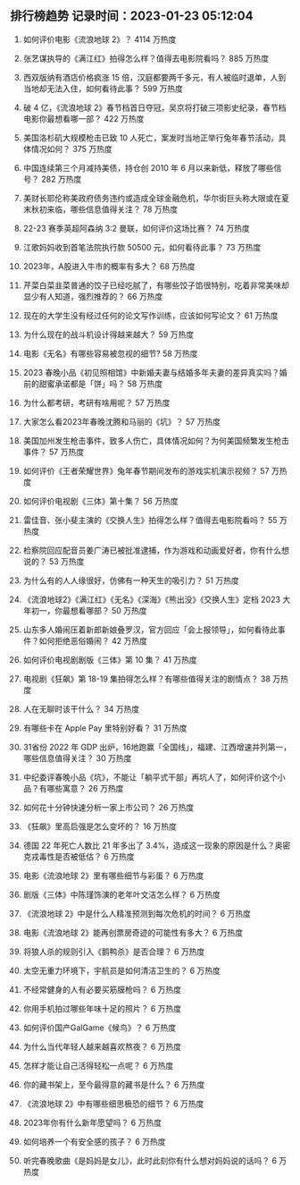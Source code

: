 
## 排行榜趋势 记录时间：2023-01-23 05:12:04
  
  1. 如何评价电影《流浪地球 2》？ 4114 万热度
    
  2. 张艺谋执导的《满江红》拍得怎么样？值得去电影院看吗？ 885 万热度
    
  3. 西双版纳有酒店价格疯涨 15 倍，汉庭都要两千多元，有人被临时退单，人到当地却无法入住，如何看待此事？ 599 万热度
    
  4. 破 4 亿，《流浪地球 2》春节档首日夺冠，吴京将打破三项影史纪录，春节档电影你最想看哪一部？ 422 万热度
    
  5. 美国洛杉矶大规模枪击已致 10 人死亡，案发时当地正举行兔年春节活动，具体情况如何？ 375 万热度
    
  6. 中国连续第三个月减持美债，持仓创 2010 年 6 月以来新低，释放了哪些信号？ 282 万热度
    
  7. 美财长耶伦称美政府债务违约或造成全球金融危机，华尔街巨头称大限或在夏末秋初来临，哪些信息值得关注？ 78 万热度
    
  8. 22-23 赛季英超阿森纳 3:2 曼联，如何评价这场比赛？ 74 万热度
    
  9. 江歌妈妈收到首笔法院执行款 50500 元，如何看待此事？ 73 万热度
    
  10. 2023年，A股进入牛市的概率有多大？ 68 万热度
    
  11. 芹菜白菜韭菜普通的饺子已经吃腻了，有哪些饺子馅很特别，吃着非常美味却显少有人知道，强烈推荐的？ 66 万热度
    
  12. 现在的大学生没有经过任何的论文写作训练，应该如何写论文？ 61 万热度
    
  13. 为什么现在的战斗机设计得越来越大？ 59 万热度
    
  14. 电影《无名》有哪些容易被忽视的细节? 58 万热度
    
  15. 2023 春晚小品《初见照相馆》中新婚夫妻与结婚多年夫妻的差异真实吗？婚前的甜蜜承诺都是「饼」吗？ 58 万热度
    
  16. 为什么都考研，考研有啥用呢？ 57 万热度
    
  17. 大家怎么看2023年春晚沈腾和马丽的《坑》？ 57 万热度
    
  18. 美国加州发生枪击事件，致多人伤亡，具体情况如何？为何美国频繁发生枪击事件？ 57 万热度
    
  19. 如何评价《王者荣耀世界》兔年春节期间发布的游戏实机演示视频？ 57 万热度
    
  20. 如何评价电视剧《三体》第十集？ 56 万热度
    
  21. 雷佳音、张小斐主演的《交换人生》拍得怎么样？值得去电影院看吗？ 55 万热度
    
  22. 检察院回应配音员姜广涛已被批准逮捕，作为游戏和动画爱好者，你有什么想说的？ 53 万热度
    
  23. 为什么有的人人缘很好，仿佛有一种天生的吸引力？ 51 万热度
    
  24. 《流浪地球2》《满江红》《无名》《深海》《熊出没》《交换人生》定档 2023 大年初一，你最想看哪部？ 50 万热度
    
  25. 山东多人婚闹压着新郎新娘叠罗汉，官方回应「会上报领导」，如何看待此事件？如何拒绝恶俗婚闹？ 42 万热度
    
  26. 如何评价电视剧剧版《三体》第 10 集？ 41 万热度
    
  27. 电视剧《狂飙》第 18-19  集拍得怎么样？有哪些值得关注的剧情点？ 38 万热度
    
  28. 人在无聊时该干什么？ 34 万热度
    
  29. 有哪些卡在 Apple Pay 里特别好看？ 31 万热度
    
  30. 31省份 2022 年 GDP 出炉，16地跑赢「全国线」，福建、江西增速并列第一，哪些信息值得关注？ 30 万热度
    
  31. 中纪委评春晚小品《坑》，不能让「躺平式干部」再坑人了，如何评价这个小品？有哪些寓意？ 26 万热度
    
  32. 如何花十分钟快速分析一家上市公司？ 26 万热度
    
  33. 《狂飙》里高启强是怎么变坏的？ 16 万热度
    
  34. 德国 22 年死亡人数比 21 年多出了 3.4%，造成这一现象的原因是什么？奥密克戎毒性是否被低估？ 6 万热度
    
  35. 电影《流浪地球 2》里有哪些细节与彩蛋？ 6 万热度
    
  36. 剧版《三体》中陈瑾饰演的老年叶文洁怎么样？ 6 万热度
    
  37. 《流浪地球 2》中是什么人精准预测到每次危机的时间？ 6 万热度
    
  38. 电影《流浪地球 2》能再创票房奇迹的可能性有多大？ 6 万热度
    
  39. 将狼人杀的规则引入《鹅鸭杀》是否合理？ 6 万热度
    
  40. 太空无重力环境下，宇航员是如何清洁卫生的？ 6 万热度
    
  41. 不经常健身的人有必要买筋膜枪吗？ 6 万热度
    
  42. 你用手机拍过哪些年味十足的照片？ 6 万热度
    
  43. 如何评价国产GalGame《候鸟》？ 6 万热度
    
  44. 为什么当代年轻人越来越喜欢熬夜？ 6 万热度
    
  45. 怎样才能让自己活得轻松一点呢？ 6 万热度
    
  46. 你的藏书架上，至今最得意的藏书是什么？ 6 万热度
    
  47. 《流浪地球 2》中有哪些细思极恐的细节？ 6 万热度
    
  48. 2023年你有什么新年愿望吗？ 6 万热度
    
  49. 如何培养一个有安全感的孩子？ 6 万热度
    
  50. 听完春晚歌曲《是妈妈是女儿》，此时此刻你有什么想对妈妈说的话吗？ 6 万热度
    